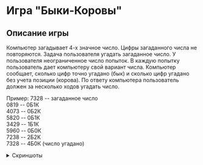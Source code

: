 # Игра "Быки-Коровы"
## Описание игры

Компьютер загадывает 4-х значное число. Цифры загаданного числа не повторяются. Задача
пользователя угадать загаданное число. У пользователя неограниченное число попыток. В каждую попытку
пользователь дает компьютеру свой вариант числа. Компьютер сообщает, сколько цифр точно угадано
(бык) и сколько цифр угадано без учета позиции (корова). По ответу компьютера пользователь должен за
несколько ходов угадать число.

Пример:
7328 -- загаданное число<br />
0819 -- 0Б1К<br />
4073 -- 0Б2К<br />
5820 -- 0Б1К<br />
3429 -- 1Б1К<br />
5960 -- 0Б0К<br />
7238 -- 2Б2К<br />
7328 -- 4Б0К (число угадано)

<details>
  <summary>Скриншоты</summary>
 
  1. <img src="https://github.com/Andrinha/Bulls_and_Cows/blob/main/app/src/main/java/screenshots/6.jpg" width="250"/>
  2. <img src="https://github.com/Andrinha/Bulls_and_Cows/blob/main/app/src/main/java/screenshots/1.jpg" width="250"/>
  3. <img src="https://github.com/Andrinha/Bulls_and_Cows/blob/main/app/src/main/java/screenshots/2.jpg" width="250"/>
  4. <img src="https://github.com/Andrinha/Bulls_and_Cows/blob/main/app/src/main/java/screenshots/3.jpg" width="250"/>
  5. <img src="https://github.com/Andrinha/Bulls_and_Cows/blob/main/app/src/main/java/screenshots/4.jpg" width="250"/>
  6. <img src="https://github.com/Andrinha/Bulls_and_Cows/blob/main/app/src/main/java/screenshots/5.jpg" width="250"/>
  7. <img src="https://github.com/Andrinha/Bulls_and_Cows/blob/main/app/src/main/java/screenshots/7.jpg" width="250"/>
</details>

